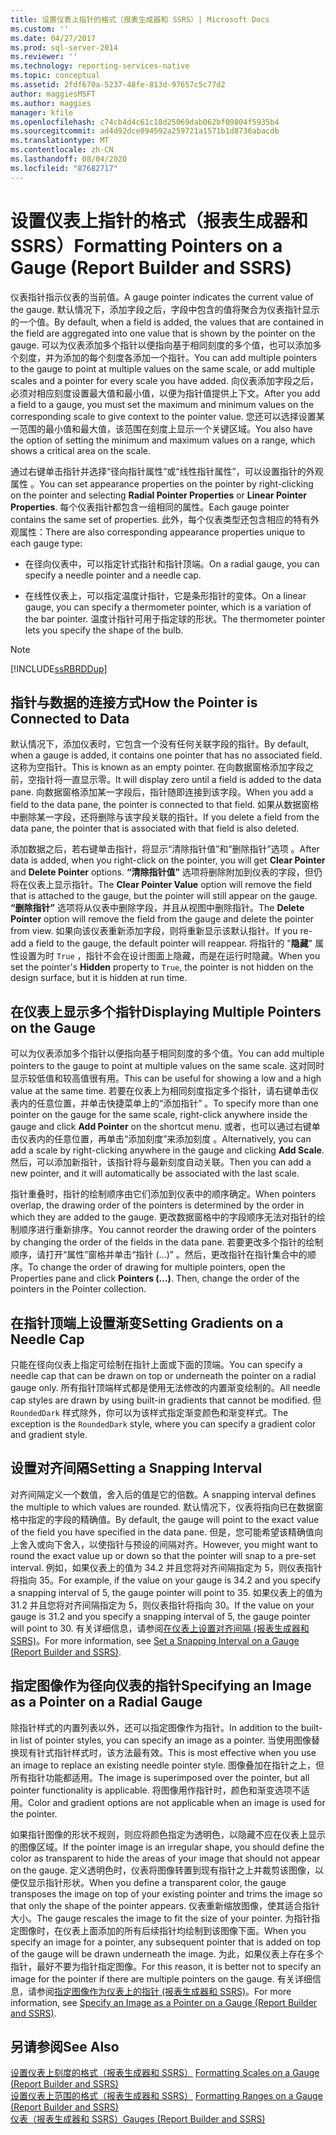 ```yaml
---
title: 设置仪表上指针的格式（报表生成器和 SSRS）| Microsoft Docs
ms.custom: ''
ms.date: 04/27/2017
ms.prod: sql-server-2014
ms.reviewer: ''
ms.technology: reporting-services-native
ms.topic: conceptual
ms.assetid: 2fdf670a-5237-48fe-813d-97657c5c77d2
author: maggiesMSFT
ms.author: maggies
manager: kfile
ms.openlocfilehash: c74cb4d4c61c18d25069dab062bf09804f5935b4
ms.sourcegitcommit: ad4d92dce894592a259721a1571b1d8736abacdb
ms.translationtype: MT
ms.contentlocale: zh-CN
ms.lasthandoff: 08/04/2020
ms.locfileid: "87682717"
---
```

# <a name="formatting-pointers-on-a-gauge-report-builder-and-ssrs"></a><span data-ttu-id="60f9c-102">设置仪表上指针的格式（报表生成器和 SSRS）</span><span class="sxs-lookup"><span data-stu-id="60f9c-102">Formatting Pointers on a Gauge (Report Builder and SSRS)</span></span>
  <span data-ttu-id="60f9c-103">仪表指针指示仪表的当前值。</span><span class="sxs-lookup"><span data-stu-id="60f9c-103">A gauge pointer indicates the current value of the gauge.</span></span> <span data-ttu-id="60f9c-104">默认情况下，添加字段之后，字段中包含的值将聚合为仪表指针显示的一个值。</span><span class="sxs-lookup"><span data-stu-id="60f9c-104">By default, when a field is added, the values that are contained in the field are aggregated into one value that is shown by the pointer on the gauge.</span></span> <span data-ttu-id="60f9c-105">可以为仪表添加多个指针以便指向基于相同刻度的多个值，也可以添加多个刻度，并为添加的每个刻度各添加一个指针。</span><span class="sxs-lookup"><span data-stu-id="60f9c-105">You can add multiple pointers to the gauge to point at multiple values on the same scale, or add multiple scales and a pointer for every scale you have added.</span></span> <span data-ttu-id="60f9c-106">向仪表添加字段之后，必须对相应刻度设置最大值和最小值，以便为指针值提供上下文。</span><span class="sxs-lookup"><span data-stu-id="60f9c-106">After you add a field to a gauge, you must set the maximum and minimum values on the corresponding scale to give context to the pointer value.</span></span> <span data-ttu-id="60f9c-107">您还可以选择设置某一范围的最小值和最大值，该范围在刻度上显示一个关键区域。</span><span class="sxs-lookup"><span data-stu-id="60f9c-107">You also have the option of setting the minimum and maximum values on a range, which shows a critical area on the scale.</span></span>  
  
 <span data-ttu-id="60f9c-108">通过右键单击指针并选择“径向指针属性”或“线性指针属性”，可以设置指针的外观属性   。</span><span class="sxs-lookup"><span data-stu-id="60f9c-108">You can set appearance properties on the pointer by right-clicking on the pointer and selecting **Radial Pointer Properties** or **Linear Pointer Properties**.</span></span> <span data-ttu-id="60f9c-109">每个仪表指针都包含一组相同的属性。</span><span class="sxs-lookup"><span data-stu-id="60f9c-109">Each gauge pointer contains the same set of properties.</span></span> <span data-ttu-id="60f9c-110">此外，每个仪表类型还包含相应的特有外观属性：</span><span class="sxs-lookup"><span data-stu-id="60f9c-110">There are also corresponding appearance properties unique to each gauge type:</span></span>  
  
-   <span data-ttu-id="60f9c-111">在径向仪表中，可以指定针式指针和指针顶端。</span><span class="sxs-lookup"><span data-stu-id="60f9c-111">On a radial gauge, you can specify a needle pointer and a needle cap.</span></span>  
  
-   <span data-ttu-id="60f9c-112">在线性仪表上，可以指定温度计指针，它是条形指针的变体。</span><span class="sxs-lookup"><span data-stu-id="60f9c-112">On a linear gauge, you can specify a thermometer pointer, which is a variation of the bar pointer.</span></span> <span data-ttu-id="60f9c-113">温度计指针可用于指定球的形状。</span><span class="sxs-lookup"><span data-stu-id="60f9c-113">The thermometer pointer lets you specify the shape of the bulb.</span></span>  
  
> [!NOTE]  
>  [!INCLUDE[ssRBRDDup](../../includes/ssrbrddup-md.md)]  
  
##  <a name="how-the-pointer-is-connected-to-data"></a><a name="HowPointer"></a> <span data-ttu-id="60f9c-114">指针与数据的连接方式</span><span class="sxs-lookup"><span data-stu-id="60f9c-114">How the Pointer is Connected to Data</span></span>  
 <span data-ttu-id="60f9c-115">默认情况下，添加仪表时，它包含一个没有任何关联字段的指针。</span><span class="sxs-lookup"><span data-stu-id="60f9c-115">By default, when a gauge is added, it contains one pointer that has no associated field.</span></span> <span data-ttu-id="60f9c-116">这称为空指针。</span><span class="sxs-lookup"><span data-stu-id="60f9c-116">This is known as an empty pointer.</span></span> <span data-ttu-id="60f9c-117">在向数据窗格添加字段之前，空指针将一直显示零。</span><span class="sxs-lookup"><span data-stu-id="60f9c-117">It will display zero until a field is added to the data pane.</span></span> <span data-ttu-id="60f9c-118">向数据窗格添加某一字段后，指针随即连接到该字段。</span><span class="sxs-lookup"><span data-stu-id="60f9c-118">When you add a field to the data pane, the pointer is connected to that field.</span></span> <span data-ttu-id="60f9c-119">如果从数据窗格中删除某一字段，还将删除与该字段关联的指针。</span><span class="sxs-lookup"><span data-stu-id="60f9c-119">If you delete a field from the data pane, the pointer that is associated with that field is also deleted.</span></span>  
  
 <span data-ttu-id="60f9c-120">添加数据之后，若右键单击指针，将显示“清除指针值”和“删除指针”选项   。</span><span class="sxs-lookup"><span data-stu-id="60f9c-120">After data is added, when you right-click on the pointer, you will get **Clear Pointer** and **Delete Pointer** options.</span></span> <span data-ttu-id="60f9c-121">**“清除指针值”** 选项将删除附加到仪表的字段，但仍将在仪表上显示指针。</span><span class="sxs-lookup"><span data-stu-id="60f9c-121">The **Clear Pointer Value** option will remove the field that is attached to the gauge, but the pointer will still appear on the gauge.</span></span> <span data-ttu-id="60f9c-122">**“删除指针”** 选项将从仪表中删除字段，并且从视图中删除指针。</span><span class="sxs-lookup"><span data-stu-id="60f9c-122">The **Delete Pointer** option will remove the field from the gauge and delete the pointer from view.</span></span> <span data-ttu-id="60f9c-123">如果向该仪表重新添加字段，则将重新显示该默认指针。</span><span class="sxs-lookup"><span data-stu-id="60f9c-123">If you re-add a field to the gauge, the default pointer will reappear.</span></span> <span data-ttu-id="60f9c-124">将指针的 "**隐藏**" 属性设置为时 `True` ，指针不会在设计图面上隐藏，而是在运行时隐藏。</span><span class="sxs-lookup"><span data-stu-id="60f9c-124">When you set the pointer's **Hidden** property to `True`, the pointer is not hidden on the design surface, but it is hidden at run time.</span></span>  
  
  
##  <a name="displaying-multiple-pointers-on-the-gauge"></a><a name="DisplayingMultiple"></a> <span data-ttu-id="60f9c-125">在仪表上显示多个指针</span><span class="sxs-lookup"><span data-stu-id="60f9c-125">Displaying Multiple Pointers on the Gauge</span></span>  
 <span data-ttu-id="60f9c-126">可以为仪表添加多个指针以便指向基于相同刻度的多个值。</span><span class="sxs-lookup"><span data-stu-id="60f9c-126">You can add multiple pointers to the gauge to point at multiple values on the same scale.</span></span> <span data-ttu-id="60f9c-127">这对同时显示较低值和较高值很有用。</span><span class="sxs-lookup"><span data-stu-id="60f9c-127">This can be useful for showing a low and a high value at the same time.</span></span> <span data-ttu-id="60f9c-128">若要在仪表上为相同刻度指定多个指针，请右键单击仪表内的任意位置，并单击快捷菜单上的“添加指针”  。</span><span class="sxs-lookup"><span data-stu-id="60f9c-128">To specify more than one pointer on the gauge for the same scale, right-click anywhere inside the gauge and click **Add Pointer** on the shortcut menu.</span></span> <span data-ttu-id="60f9c-129">或者，也可以通过右键单击仪表内的任意位置，再单击“添加刻度”来添加刻度  。</span><span class="sxs-lookup"><span data-stu-id="60f9c-129">Alternatively, you can add a scale by right-clicking anywhere in the gauge and clicking **Add Scale**.</span></span> <span data-ttu-id="60f9c-130">然后，可以添加新指针，该指针将与最新刻度自动关联。</span><span class="sxs-lookup"><span data-stu-id="60f9c-130">Then you can add a new pointer, and it will automatically be associated with the last scale.</span></span>  
  
 <span data-ttu-id="60f9c-131">指针重叠时，指针的绘制顺序由它们添加到仪表中的顺序确定。</span><span class="sxs-lookup"><span data-stu-id="60f9c-131">When pointers overlap, the drawing order of the pointers is determined by the order in which they are added to the gauge.</span></span> <span data-ttu-id="60f9c-132">更改数据窗格中的字段顺序无法对指针的绘制顺序进行重新排序。</span><span class="sxs-lookup"><span data-stu-id="60f9c-132">You cannot reorder the drawing order of the pointers by changing the order of the fields in the data pane.</span></span> <span data-ttu-id="60f9c-133">若要更改多个指针的绘制顺序，请打开“属性”窗格并单击“指针 (…)”  。然后，更改指针在指针集合中的顺序。</span><span class="sxs-lookup"><span data-stu-id="60f9c-133">To change the order of drawing for multiple pointers, open the Properties pane and click **Pointers (...)**. Then, change the order of the pointers in the Pointer collection.</span></span>  
  
  
##  <a name="setting-gradients-on-a-needle-cap"></a><a name="SettingGradients"></a> <span data-ttu-id="60f9c-134">在指针顶端上设置渐变</span><span class="sxs-lookup"><span data-stu-id="60f9c-134">Setting Gradients on a Needle Cap</span></span>  
 <span data-ttu-id="60f9c-135">只能在径向仪表上指定可绘制在指针上面或下面的顶端。</span><span class="sxs-lookup"><span data-stu-id="60f9c-135">You can specify a needle cap that can be drawn on top or underneath the pointer on a radial gauge only.</span></span> <span data-ttu-id="60f9c-136">所有指针顶端样式都是使用无法修改的内置渐变绘制的。</span><span class="sxs-lookup"><span data-stu-id="60f9c-136">All needle cap styles are drawn by using built-in gradients that cannot be modified.</span></span> <span data-ttu-id="60f9c-137">但 `RoundedDark` 样式除外，你可以为该样式指定渐变颜色和渐变样式。</span><span class="sxs-lookup"><span data-stu-id="60f9c-137">The exception is the `RoundedDark` style, where you can specify a gradient color and gradient style.</span></span>  
  
  
##  <a name="setting-a-snapping-interval"></a><a name="SettingSnappingInterval"></a> <span data-ttu-id="60f9c-138">设置对齐间隔</span><span class="sxs-lookup"><span data-stu-id="60f9c-138">Setting a Snapping Interval</span></span>  
 <span data-ttu-id="60f9c-139">对齐间隔定义一个数值，舍入后的值是它的倍数。</span><span class="sxs-lookup"><span data-stu-id="60f9c-139">A snapping interval defines the multiple to which values are rounded.</span></span> <span data-ttu-id="60f9c-140">默认情况下，仪表将指向已在数据窗格中指定的字段的精确值。</span><span class="sxs-lookup"><span data-stu-id="60f9c-140">By default, the gauge will point to the exact value of the field you have specified in the data pane.</span></span> <span data-ttu-id="60f9c-141">但是，您可能希望该精确值向上舍入或向下舍入，以使指针与预设的间隔对齐。</span><span class="sxs-lookup"><span data-stu-id="60f9c-141">However, you might want to round the exact value up or down so that the pointer will snap to a pre-set interval.</span></span> <span data-ttu-id="60f9c-142">例如，如果仪表上的值为 34.2 并且您将对齐间隔指定为 5，则仪表指针将指向 35。</span><span class="sxs-lookup"><span data-stu-id="60f9c-142">For example, if the value on your gauge is 34.2 and you specify a snapping interval of 5, the gauge pointer will point to 35.</span></span> <span data-ttu-id="60f9c-143">如果仪表上的值为 31.2 并且您将对齐间隔指定为 5，则仪表指针将指向 30。</span><span class="sxs-lookup"><span data-stu-id="60f9c-143">If the value on your gauge is 31.2 and you specify a snapping interval of 5, the gauge pointer will point to 30.</span></span> <span data-ttu-id="60f9c-144">有关详细信息，请参阅[在仪表上设置对齐间隔 &#40;报表生成器和 SSRS&#41;](../set-a-snapping-interval-on-a-gauge-report-builder-and-ssrs.md)。</span><span class="sxs-lookup"><span data-stu-id="60f9c-144">For more information, see [Set a Snapping Interval on a Gauge &#40;Report Builder and SSRS&#41;](../set-a-snapping-interval-on-a-gauge-report-builder-and-ssrs.md).</span></span>  
  
  
##  <a name="specifying-an-image-as-a-pointer-on-a-radial-gauge"></a><a name="SpecifyingImage"></a> <span data-ttu-id="60f9c-145">指定图像作为径向仪表的指针</span><span class="sxs-lookup"><span data-stu-id="60f9c-145">Specifying an Image as a Pointer on a Radial Gauge</span></span>  
 <span data-ttu-id="60f9c-146">除指针样式的内置列表以外，还可以指定图像作为指针。</span><span class="sxs-lookup"><span data-stu-id="60f9c-146">In addition to the built-in list of pointer styles, you can specify an image as a pointer.</span></span> <span data-ttu-id="60f9c-147">当使用图像替换现有针式指针样式时，该方法最有效。</span><span class="sxs-lookup"><span data-stu-id="60f9c-147">This is most effective when you use an image to replace an existing needle pointer style.</span></span> <span data-ttu-id="60f9c-148">图像叠加在指针之上，但所有指针功能都适用。</span><span class="sxs-lookup"><span data-stu-id="60f9c-148">The image is superimposed over the pointer, but all pointer functionality is applicable.</span></span> <span data-ttu-id="60f9c-149">将图像用作指针时，颜色和渐变选项不适用。</span><span class="sxs-lookup"><span data-stu-id="60f9c-149">Color and gradient options are not applicable when an image is used for the pointer.</span></span>  
  
 <span data-ttu-id="60f9c-150">如果指针图像的形状不规则，则应将颜色指定为透明色，以隐藏不应在仪表上显示的图像区域。</span><span class="sxs-lookup"><span data-stu-id="60f9c-150">If the pointer image is an irregular shape, you should define the color as transparent to hide the areas of your image that should not appear on the gauge.</span></span> <span data-ttu-id="60f9c-151">定义透明色时，仪表将图像转置到现有指针之上并裁剪该图像，以便仅显示指针形状。</span><span class="sxs-lookup"><span data-stu-id="60f9c-151">When you define a transparent color, the gauge transposes the image on top of your existing pointer and trims the image so that only the shape of the pointer appears.</span></span> <span data-ttu-id="60f9c-152">仪表重新缩放图像，使其适合指针大小。</span><span class="sxs-lookup"><span data-stu-id="60f9c-152">The gauge rescales the image to fit the size of your pointer.</span></span> <span data-ttu-id="60f9c-153">为指针指定图像时，在仪表上面添加的所有后续指针均绘制到该图像下面。</span><span class="sxs-lookup"><span data-stu-id="60f9c-153">When you specify an image for a pointer, any subsequent pointer that is added on top of the gauge will be drawn underneath the image.</span></span> <span data-ttu-id="60f9c-154">为此，如果仪表上存在多个指针，最好不要为指针指定图像。</span><span class="sxs-lookup"><span data-stu-id="60f9c-154">For this reason, it is better not to specify an image for the pointer if there are multiple pointers on the gauge.</span></span> <span data-ttu-id="60f9c-155">有关详细信息，请参阅[指定图像作为仪表上的指针 &#40;报表生成器和 SSRS&#41;](../specify-an-image-as-a-pointer-on-a-gauge-report-builder-and-ssrs.md)。</span><span class="sxs-lookup"><span data-stu-id="60f9c-155">For more information, see [Specify an Image as a Pointer on a Gauge &#40;Report Builder and SSRS&#41;](../specify-an-image-as-a-pointer-on-a-gauge-report-builder-and-ssrs.md).</span></span>  
  
  
## <a name="see-also"></a><span data-ttu-id="60f9c-156">另请参阅</span><span class="sxs-lookup"><span data-stu-id="60f9c-156">See Also</span></span>  
 <span data-ttu-id="60f9c-157">[设置仪表上刻度的格式（报表生成器和 SSRS）](formatting-scales-on-a-gauge-report-builder-and-ssrs.md) </span><span class="sxs-lookup"><span data-stu-id="60f9c-157">[Formatting Scales on a Gauge &#40;Report Builder and SSRS&#41;](formatting-scales-on-a-gauge-report-builder-and-ssrs.md) </span></span>  
 <span data-ttu-id="60f9c-158">[设置仪表上范围的格式（报表生成器和 SSRS）](formatting-ranges-on-a-gauge-report-builder-and-ssrs.md) </span><span class="sxs-lookup"><span data-stu-id="60f9c-158">[Formatting Ranges on a Gauge &#40;Report Builder and SSRS&#41;](formatting-ranges-on-a-gauge-report-builder-and-ssrs.md) </span></span>  
 [<span data-ttu-id="60f9c-159">仪表（报表生成器和 SSRS）</span><span class="sxs-lookup"><span data-stu-id="60f9c-159">Gauges &#40;Report Builder and SSRS&#41;</span></span>](gauges-report-builder-and-ssrs.md)  
  
  
